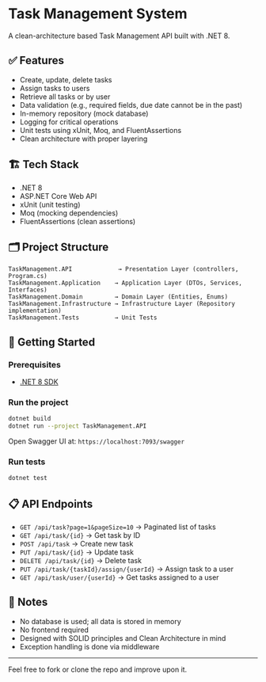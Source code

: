 
# Task Management System

A clean-architecture based Task Management API built with .NET 8.

## ✅ Features

- Create, update, delete tasks
- Assign tasks to users
- Retrieve all tasks or by user
- Data validation (e.g., required fields, due date cannot be in the past)
- In-memory repository (mock database)
- Logging for critical operations
- Unit tests using xUnit, Moq, and FluentAssertions
- Clean architecture with proper layering

## 🏗️ Tech Stack

- .NET 8
- ASP.NET Core Web API
- xUnit (unit testing)
- Moq (mocking dependencies)
- FluentAssertions (clean assertions)

## 🗂️ Project Structure

```
TaskManagement.API             → Presentation Layer (controllers, Program.cs)
TaskManagement.Application    → Application Layer (DTOs, Services, Interfaces)
TaskManagement.Domain         → Domain Layer (Entities, Enums)
TaskManagement.Infrastructure → Infrastructure Layer (Repository implementation)
TaskManagement.Tests          → Unit Tests
```

## 🚀 Getting Started

### Prerequisites
- [.NET 8 SDK](https://dotnet.microsoft.com/download)

### Run the project

```bash
dotnet build
dotnet run --project TaskManagement.API
```

Open Swagger UI at: `https://localhost:7093/swagger`

### Run tests

```bash
dotnet test
```

## 📋 API Endpoints

- `GET /api/task?page=1&pageSize=10` → Paginated list of tasks
- `GET /api/task/{id}` → Get task by ID
- `POST /api/task` → Create new task
- `PUT /api/task/{id}` → Update task
- `DELETE /api/task/{id}` → Delete task
- `PUT /api/task/{taskId}/assign/{userId}` → Assign task to a user
- `GET /api/task/user/{userId}` → Get tasks assigned to a user

## 📄 Notes

- No database is used; all data is stored in memory
- No frontend required
- Designed with SOLID principles and Clean Architecture in mind
- Exception handling is done via middleware

---

Feel free to fork or clone the repo and improve upon it.

